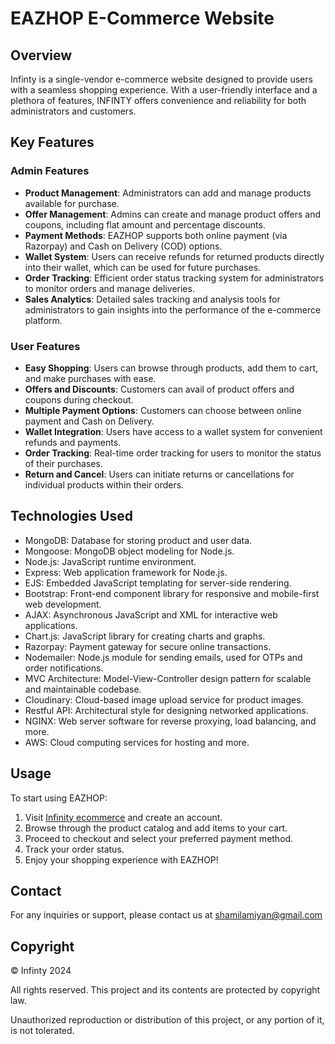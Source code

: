 # EAZHOP E-Commerce Website

## Overview
Infinty is a single-vendor e-commerce website designed to provide users with a seamless shopping experience. With a user-friendly interface and a plethora of features, INFINTY offers convenience and reliability for both administrators and customers.

## Key Features

### Admin Features
- **Product Management**: Administrators can add and manage products available for purchase.
- **Offer Management**: Admins can create and manage product offers and coupons, including flat amount and percentage discounts.
- **Payment Methods**: EAZHOP supports both online payment (via Razorpay) and Cash on Delivery (COD) options.
- **Wallet System**: Users can receive refunds for returned products directly into their wallet, which can be used for future purchases.
- **Order Tracking**: Efficient order status tracking system for administrators to monitor orders and manage deliveries.
- **Sales Analytics**: Detailed sales tracking and analysis tools for administrators to gain insights into the performance of the e-commerce platform.

### User Features
- **Easy Shopping**: Users can browse through products, add them to cart, and make purchases with ease.
- **Offers and Discounts**: Customers can avail of product offers and coupons during checkout.
- **Multiple Payment Options**: Customers can choose between online payment and Cash on Delivery.
- **Wallet Integration**: Users have access to a wallet system for convenient refunds and payments.
- **Order Tracking**: Real-time order tracking for users to monitor the status of their purchases.
- **Return and Cancel**: Users can initiate returns or cancellations for individual products within their orders.

## Technologies Used
- MongoDB: Database for storing product and user data.
- Mongoose: MongoDB object modeling for Node.js.
- Node.js: JavaScript runtime environment.
- Express: Web application framework for Node.js.
- EJS: Embedded JavaScript templating for server-side rendering.
- Bootstrap: Front-end component library for responsive and mobile-first web development.
- AJAX: Asynchronous JavaScript and XML for interactive web applications.
- Chart.js: JavaScript library for creating charts and graphs.
- Razorpay: Payment gateway for secure online transactions.
- Nodemailer: Node.js module for sending emails, used for OTPs and order notifications.
- MVC Architecture: Model-View-Controller design pattern for scalable and maintainable codebase.
- Cloudinary: Cloud-based image upload service for product images.
- Restful API: Architectural style for designing networked applications.
- NGINX: Web server software for reverse proxying, load balancing, and more.
- AWS: Cloud computing services for hosting and more.

## Usage
To start using EAZHOP:
1. Visit [Infinity ecommerce](https://infinty.shamil.website/) and create an account.
2. Browse through the product catalog and add items to your cart.
3. Proceed to checkout and select your preferred payment method.
4. Track your order status.
5. Enjoy your shopping experience with EAZHOP!

## Contact
For any inquiries or support, please contact us at shamilamiyan@gmail.com


## Copyright
© Infinty 2024

All rights reserved. This project and its contents are protected by copyright law.

Unauthorized reproduction or distribution of this project, or any portion of it, is not tolerated.
